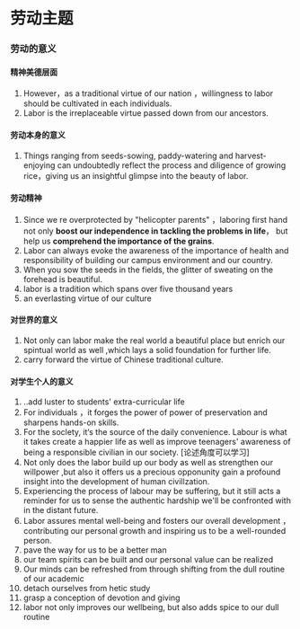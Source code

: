 # 劳动主题
### 劳动的意义
#### 精神美德层面

1. However，as a traditional virtue of our nation ，willingness to labor should be cultivated in each individuals. 
2. Labor is the irreplaceable virtue passed down from our ancestors.  
#### 劳动本身的意义

1. Things ranging from seeds-sowing, paddy-watering and harvest-enjoying can undoubtedly reflect the process and diligence of growing rice，giving us an insightful glimpse into the beauty of labor.

#### 劳动精神

1. Since we re overprotected by "helicopter parents" ，laboring first hand not only **boost our independence in tackling the problems in life**， but help us **comprehend the importance of the grains**.
2. Labor can always evoke the awareness of the importance of health and responsibility of building our campus environment and our country. 
3.  When you sow the seeds in the fields, the glitter of sweating on the forehead is beautiful.
4. labor is a tradition which spans over five thousand years
5. an everlasting virtue of our culture



#### 对世界的意义

1. Not only can labor make the real world a beautiful place but enrich our spintual world as well ,which lays a solid foundation for further life. 
2. carry forward the virtue of Chinese traditional culture. 

#### 对学生个人的意义

1. ..add luster to students'  extra-curricular life
2. For individuals ，it forges the power of power of preservation and sharpens hands-on skills. 
3. For the soclety, it‘s the source of the daily convenience. Labour is what it takes create a happier life as well as improve teenagers' awareness of being a responsible civilian in our society. [论述角度可以学习] 
4. Not only does the labor build up our body as well as strengthen our willpower ,but also it offers us a precious opponunity gain a profound insight into the development of human civillzation.
5. Experiencing the process of labour may be suffering, but it still acts a reminder for us to sense the authentic hardship we'll be confronted with in the distant future. 
6. Labor assures mental well-being and fosters our overall development ， contributing our personal growth and inspiring us to be a well-rounded person.
7. pave the way for us to be a better man 
8. our team spirits can be built and our personal value can be realized
9. Our minds can be refreshed from through shifting from the dull routine of our academic 
10. detach ourselves from hetic study 
11. grasp a conception of devotion and giving
12. labor not only improves our wellbeing, but also adds spice to our dull routine